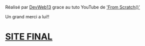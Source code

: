 Réalisé par [DevWeb13](https://twitter.com/DeveloppementW1) grace au tuto YouTube de ['From Scratch()'](https://twitter.com/KobeKenjo)

Un grand merci a lui!!

# [SITE FINAL](https://devweb13.github.io/ModeNuit/)
